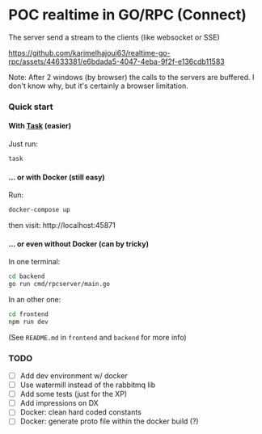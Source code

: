 # POC realtime in GO/RPC (Connect)

The server send a stream to the clients (like websocket or SSE)

https://github.com/karimelhajoui63/realtime-go-rpc/assets/44633381/e6bdada5-4047-4eba-9f2f-e136cdb11583

Note: After 2 windows (by browser) the calls to the servers are buffered. I don't know why, but it's certainly a browser limitation.

### Quick start

#### With [Task](https://taskfile.dev/) (easier)

Just run:
```sh
task
```

#### ... or with Docker (still easy)

Run:
```sh
docker-compose up
```

then visit: http://localhost:45871

#### ... or even without Docker (can by tricky)

In one terminal:
```sh
cd backend
go run cmd/rpcserver/main.go
```

In an other one:
```sh
cd frontend
npm run dev
```

(See `README.md` in `frontend` and `backend` for more info)

### TODO 

 - [ ] Add dev environment w/ docker
 - [ ] Use watermill instead of the rabbitmq lib
 - [ ] Add some tests (just for the XP)
 - [ ] Add impressions on DX
 - [ ] Docker: clean hard coded constants
 - [ ] Docker: generate proto file within the docker build (?)
